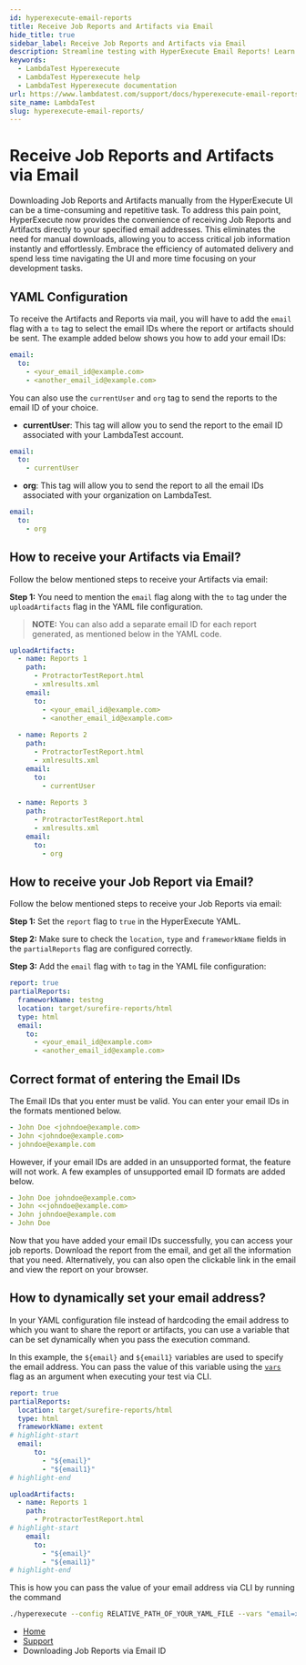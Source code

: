 ```yaml
---
id: hyperexecute-email-reports
title: Receive Job Reports and Artifacts via Email 
hide_title: true
sidebar_label: Receive Job Reports and Artifacts via Email
description: Streamline testing with HyperExecute Email Reports! Learn how to effortlessly automate test runs and receive detailed reports. Boost efficiency today.
keywords:
  - LambdaTest Hyperexecute
  - LambdaTest Hyperexecute help
  - LambdaTest Hyperexecute documentation
url: https://www.lambdatest.com/support/docs/hyperexecute-email-reports/
site_name: LambdaTest
slug: hyperexecute-email-reports/
---
```


<script type="application/ld+json"
      dangerouslySetInnerHTML={{ __html: JSON.stringify({
       "@context": "https://schema.org",
        "@type": "BreadcrumbList",
        "itemListElement": [{
          "@type": "ListItem",
          "position": 1,
          "name": "Home",
          "item": "https://www.lambdatest.com"
        },{
          "@type": "ListItem",
          "position": 2,
          "name": "Support",
          "item": "https://www.lambdatest.com/support/docs/"
        },{
          "@type": "ListItem",
          "position": 3,
          "name": "HyperExecute Concepts",
          "item": "https://www.lambdatest.com/support/docs/hyperexecute-email-reports/"
        }]
      })
    }}
></script>

# Receive Job Reports and Artifacts via Email

Downloading Job Reports and Artifacts manually from the HyperExecute UI can be a time-consuming and repetitive task. To address this pain point, HyperExecute now provides the convenience of receiving Job Reports and Artifacts directly to your specified email addresses. This eliminates the need for manual downloads, allowing you to access critical job information instantly and effortlessly. Embrace the efficiency of automated delivery and spend less time navigating the UI and more time focusing on your development tasks.

## YAML Configuration

To receive the Artifacts and Reports via mail, you will have to add the `email` flag with a `to` tag to select the email IDs where the report or artifacts should be sent. The example added below shows you how to add your email IDs:

```yaml
email:
  to: 
    - <your_email_id@example.com>
    - <another_email_id@example.com>
```

You can also use the `currentUser` and `org` tag to send the reports to the email ID of your choice.

- **currentUser**: This tag will allow you to send the report to the email ID associated with your LambdaTest account.

```yaml
email:
  to: 
    - currentUser
```

- **org**: This tag will allow you to send the report to all the email IDs associated with your organization on LambdaTest.

```yaml
email:
  to:
    - org 
```

## How to receive your Artifacts via Email?

Follow the below mentioned steps to receive your Artifacts via email:

**Step 1:** You need to mention the `email` flag along with the `to` tag under the `uploadArtifacts` flag in the YAML file configuration.

> **NOTE:** You can also add a separate email ID for each report generated, as mentioned below in the YAML code.

```yaml
uploadArtifacts:
  - name: Reports 1
    path:
      - ProtractorTestReport.html
      - xmlresults.xml
    email:
      to: 
        - <your_email_id@example.com>
        - <another_email_id@example.com>
        
  - name: Reports 2
    path:
      - ProtractorTestReport.html
      - xmlresults.xml
    email:
      to: 
        - currentUser
        
  - name: Reports 3
    path:
      - ProtractorTestReport.html
      - xmlresults.xml
    email:
      to: 
        - org
```

## How to receive your Job Report via Email?

Follow the below mentioned steps to receive your Job Reports via email:

**Step 1:** Set the `report` flag to `true` in the HyperExecute YAML.

**Step 2:** Make sure to check the `location`, `type` and `frameworkName` fields in the `partialReports` flag are configured correctly.

**Step 3:** Add the `email` flag with `to` tag in the YAML file configuration:

```yaml
report: true
partialReports:
  frameworkName: testng
  location: target/surefire-reports/html
  type: html
  email:
    to: 
      - <your_email_id@example.com>
      - <another_email_id@example.com>
```

## Correct format of entering the Email IDs

The Email IDs that you enter must be valid. You can enter your email IDs in the formats mentioned below.

```yaml
- John Doe <johndoe@example.com>
- John <johndoe@example.com>
- johndoe@example.com
```

However, if your email IDs are added in an unsupported format, the feature will not work. A few examples of unsupported email ID formats are added below.

```yaml
- John Doe johndoe@example.com>
- John <<johndoe@example.com>
- John johndoe@example.com
- John Doe
```

Now that you have added your email IDs successfully, you can access your job reports. Download the report from the email, and get all the information that you need. Alternatively, you can also open the clickable link in the email and view the report on your browser.

## How to dynamically set your email address?
In your YAML configuration file instead of hardcoding the email address to which you want to share the report or artifacts, you can use a variable that can be set dynamically when you pass the execution command.

In this example, the `${email}` and `${email1}` variables are used to specify the email address. You can pass the value of this variable using the [`vars`](/support/docs/hyperexecute-cli-run-tests-on-hyperexecute-grid/#--vars) flag as an argument when executing your test via CLI.

```yaml title="hyperexecute.yaml"
report: true
partialReports:
  location: target/surefire-reports/html
  type: html
  frameworkName: extent
# highlight-start
  email:
      to:
        - "${email}"
        - "${email1}"
# highlight-end

uploadArtifacts:
  - name: Reports 1
    path:
      - ProtractorTestReport.html
# highlight-start      
    email:
      to: 
        - "${email}"
        - "${email1}"
# highlight-end
```

This is how you can pass the value of your email address via CLI by running the command

```bash
./hyperexecute --config RELATIVE_PATH_OF_YOUR_YAML_FILE --vars "email=xyz@abc.com" --vars "email1=abc@xyz.com"
```

<nav aria-label="breadcrumbs">
  <ul className="breadcrumbs">
    <li className="breadcrumbs__item">
      <a className="breadcrumbs__link" target="_self" href="https://www.lambdatest.com">
        Home
      </a>
    </li>
    <li className="breadcrumbs__item">
      <a className="breadcrumbs__link" target="_self" href="https://www.lambdatest.com/support/docs/">
        Support
      </a>
    </li>
    <li className="breadcrumbs__item breadcrumbs__item--active">
      <span className="breadcrumbs__link">
        Downloading Job Reports via Email ID
      </span>
    </li>
  </ul>
</nav>